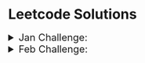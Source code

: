 # Leetcode Solutions

<details close> 
	<summary style="font-size:20px;">Jan Challenge:</summary>
<ol>
<li>

[520. Detect Capital.py](https://github.com/ThisIsSakshi/Leetcode-Solutions/blob/main/Jan%20Challenge/520.%20Detect%20Capital.py) 

</li>
<li>

[290. Word Pattern.py](https://github.com/ThisIsSakshi/Leetcode-Solutions/blob/main/Jan%20Challenge/290.%20Word%20Pattern.py) 

</li>
<li>

[944. Delete Columns to Make Sorted.py](https://github.com/ThisIsSakshi/Leetcode-Solutions/blob/main/Jan%20Challenge/944.%20Delete%20Columns%20to%20Make%20Sorted.py) 

</li>
<li>

[2244. Minimum Rounds to Complete All Tasks.py](https://github.com/ThisIsSakshi/Leetcode-Solutions/blob/main/Jan%20Challenge/2244.%20Minimum%20Rounds%20to%20Complete%20All%20Tasks.py) 

</li>
<li>

[452. Minimum Number of Arrows to Burst Balloons.py](https://github.com/ThisIsSakshi/Leetcode-Solutions/blob/main/Jan%20Challenge/452.%20Minimum%20Number%20of%20Arrows%20to%20Burst%20Balloons.py) 

</li>
<li>

[1833. Maximum Ice Cream Bars.py](https://github.com/ThisIsSakshi/Leetcode-Solutions/blob/main/Jan%20Challenge/1833.%20Maximum%20Ice%20Cream%20Bars.py) 

</li>
<li>

[134. Gas Station.py](https://github.com/ThisIsSakshi/Leetcode-Solutions/blob/main/Jan%20Challenge/134.%20Gas%20Station.py) 

</li>
<li>

[149. Max Points on a Line.py](https://github.com/ThisIsSakshi/Leetcode-Solutions/blob/main/Jan%20Challenge/149.%20Max%20Points%20on%20a%20Line.py) 

</li>
<li>

[144. Binary Tree Preorder Traversal.py](https://github.com/ThisIsSakshi/Leetcode-Solutions/blob/main/Jan%20Challenge/144.%20Binary%20Tree%20Preorder%20Traversal.py) 

</li>
<li>

[100. Same Tree.py](https://github.com/ThisIsSakshi/Leetcode-Solutions/blob/main/Jan%20Challenge/100.%20Same%20Tree.py) 

</li>
<li>

[1443. Minimum Time to Collect All Apples in a Tree.py](https://github.com/ThisIsSakshi/Leetcode-Solutions/blob/main/Jan%20Challenge/1443.%20Minimum%20Time%20to%20Collect%20All%20Apples%20in%20a%20Tree.py) 

</li>
<li>

[1519. Number of Nodes in the Sub-Tree With the Same Label.py](https://github.com/ThisIsSakshi/Leetcode-Solutions/blob/main/Jan%20Challenge/1519.%20Number%20of%20Nodes%20in%20the%20Sub-Tree%20With%20the%20Same%20Label.py) 

</li>
<li>

[2246. Longest Path With Different Adjacent Characters.py](https://github.com/ThisIsSakshi/Leetcode-Solutions/blob/main/Jan%20Challenge/2246.%20Longest%20Path%20With%20Different%20Adjacent%20Characters.py) 

</li>
<li>

[1061. Lexicographically Smallest Equivalent String.py](https://github.com/ThisIsSakshi/Leetcode-Solutions/blob/main/Jan%20Challenge/1061.%20Lexicographically%20Smallest%20Equivalent%20String.py) 

</li>
<li>

[2421. Number of Good Paths.py](https://github.com/ThisIsSakshi/Leetcode-Solutions/blob/main/Jan%20Challenge/2421.%20Number%20of%20Good%20Paths.py) 

</li>
<li>

[57. Insert Interval.py](https://github.com/ThisIsSakshi/Leetcode-Solutions/blob/main/Jan%20Challenge/57.%20Insert%20Interval.py) 

</li>
<li>

[926. Flip String to Monotone Increasing.py](https://github.com/ThisIsSakshi/Leetcode-Solutions/blob/main/Jan%20Challenge/926.%20Flip%20String%20to%20Monotone%20Increasing.py) 

</li>
<li>

[918. Maximum Sum Circular Subarray.py](https://github.com/ThisIsSakshi/Leetcode-Solutions/blob/main/Jan%20Challenge/918.%20Maximum%20Sum%20Circular%20Subarray.py) 

</li>
<li>

[491. Non-decreasing Subsequences.py](https://github.com/ThisIsSakshi/Leetcode-Solutions/blob/main/Jan%20Challenge/491.%20Non-decreasing%20Subsequences.py) 

</li>
<li>

[974. Subarray Sums Divisible by K.py](https://github.com/ThisIsSakshi/Leetcode-Solutions/blob/main/Jan%20Challenge/974.%20Subarray%20Sums%20Divisible%20by%20K.py) 

</li>
<li>

[93. Restore IP Addresses.py](https://github.com/ThisIsSakshi/Leetcode-Solutions/blob/main/Jan%20Challenge/93.%20Restore%20IP%20Addresses.py) 

</li>
<li>

[131. Palindrome Partitioning.py](https://github.com/ThisIsSakshi/Leetcode-Solutions/blob/main/Jan%20Challenge/131.%20Palindrome%20Partitioning.py) 

</li>
<li>

[997. Find the Town Judge.py](https://github.com/ThisIsSakshi/Leetcode-Solutions/blob/main/Jan%20Challenge/997.%20Find%20the%20Town%20Judge.py) 

</li>
<li>

[909. Snakes and Ladders.py](https://github.com/ThisIsSakshi/Leetcode-Solutions/blob/main/Jan%20Challenge/909.%20Snakes%20and%20Ladders.py) 

</li>
<li>

[2359. Find Closest Node to Given Two Nodes.py](https://github.com/ThisIsSakshi/Leetcode-Solutions/blob/main/Jan%20Challenge/2359.%20Find%20Closest%20Node%20to%20Given%20Two%20Nodes.py) 

</li>
<li>

[787. Cheapest Flights Within K Stops.py](https://github.com/ThisIsSakshi/Leetcode-Solutions/blob/main/Jan%20Challenge/787.%20Cheapest%20Flights%20Within%20K%20Stops.py) 

</li>
<li>

[472. Concatenated Words.py](https://github.com/ThisIsSakshi/Leetcode-Solutions/blob/main/Jan%20Challenge/472.%20Concatenated%20Words.py) 

</li>
<li>

[352. Data Stream as Disjoint Intervals.py](https://github.com/ThisIsSakshi/Leetcode-Solutions/blob/main/Jan%20Challenge/352.%20Data%20Stream%20as%20Disjoint%20Intervals.py) 

</li>
<li>

[460. LFU Cache.py](https://github.com/ThisIsSakshi/Leetcode-Solutions/blob/main/Jan%20Challenge/460.%20LFU%20Cache.py) 

</li>
<li>

[1137. N-th Tribonacci Number.py](https://github.com/ThisIsSakshi/Leetcode-Solutions/blob/main/Jan%20Challenge/1137.%20N-th%20Tribonacci%20Number.py) 

</li>
<li>

[1626. Best Team With No Conflicts.py](https://github.com/ThisIsSakshi/Leetcode-Solutions/blob/main/Jan%20Challenge/1626.%20Best%20Team%20With%20No%20Conflicts.py) 

</li>
</ol>
</details>

<details close> 
	<summary style="font-size:20px;">Feb Challenge:</summary>
<ol>
<li>

[1071. Greatest Common Divisor of Strings.py](https://github.com/ThisIsSakshi/Leetcode-Solutions/blob/main/Feb%20Challenge/1071.%20Greatest%20Common%20Divisor%20of%20Strings.py) 

</li>
</ol>
</details>